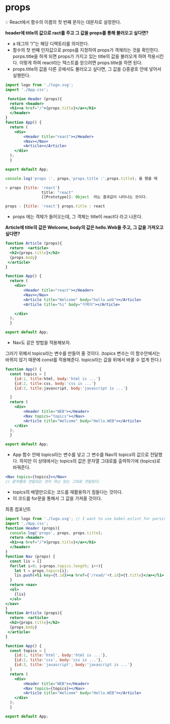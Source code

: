 # props

<aside>
💡 React에서 함수의 이름의 첫 번쨰 문자는 대문자로 설정한다.

</aside>

**header에 title의 값으로 ract를 주고 그 값을 props를 통해 불러오고 싶다면?** 

- a 태그의 “/”는 해당 디렉토리를 의미한다.
- 함수의 첫 번째 인자값으로 props를 지정하여 props가 객체라는 것을 확인한다.
porps.title을 하게 되면 props가 가지고 있는 title의 값을 불러오게 하여 적용시킨다. 
이렇게 하여 react라는 텍스트를 얻으려면 props.title을 하면 된다.
- props.title의 값을 다른 곳에서도 불러오고 싶다면, 그 값을 {}중괄호 안에 넣어서 실행한다.

```jsx
import logo from './logo.svg'; 
import './App.css';

 function Header (props){
  return <header>  
  <h1><a href="/">{props.title}</a></h1>
  </header>
}
function App() {
  return (
    <div>
        <Header title="react"></Header>
        <Nav></Nav>
        <Article></Article>
    </div>
  );
  }

export default App;
```

```jsx
console.log('props :', props,'props.title :',props.title); 을 했을 때 

> props {title: 'react'}
				title: "react"
				[[Prototype]]: Object  라는 결과값이 나타나는 것이다. 

props : {title: 'react'} props.title : react

```

- props 에는 객체가 들어오는데, 그 객체는 title이 react다 라고 나온다.

**Article에 title의 값은 Welcome, body의 값은 hello.Web을 주고, 그 값을 가져오고 싶다면?**

```jsx
function Article (props){
  return  <article>
  <h2>{props.title}</h2>
  {props.body}
 </article>
}

function App() {
  return (
    <div>
        <Header title="react"></Header>
        <Nav></Nav>
        <Article title="Welcome" body="hello.web"></Article>
        <Article title="hi" body="거북이"></Article>

    </div>
  );
  }

export default App;
```

- Nav도 같은 방법을 적용해보자.

그러기 위해서 topics라는 변수를 만들어 줄 것이다. (topics 변수는 이 함수안에서는 바뀌지 않기 때문에 const를 적용해준다. topics라는 값을 뒤에서 바꿀 수 없게 한다.) 

```jsx
function App() {
  const topics = [
    {id:1, title:html, body:'html is ...'}
    {id:2, title:css, body:'css is ...'}
    {id:3, title:javascript, body:'javascript is ...'}

  ]
  return (
    <div>
        <Header title="WEB"></Header>
        <Nav topics="topics"></Nav>
        <Article title="Welcome" body="Hello.WEB"></Article>
    </div>
  );
  }

export default App;
```

- App 함수 안에 topics라는 변수를 넣고 그 변수를 Nav의 topics의 값으로 전달했다. 하지만 이 상태에서는 topics의 값은 문자열 그대로를 출력하기에 {topics}로 바꿔준다.

```jsx
<Nav topics={topics}></Nav>
// 문자열로 전달되는 것이 아닌 있는 그대로 전달된다. 
```

- topics의 배열만으로는 코드를 재활용하기 힘들다는 것이다.
- 이 코드를 for문을 통해서 그 값을 가져올 것이다.

최종 컴포넌트

```jsx
import logo from './logo.svg'; // I want to use babel-eslint for parsing!
import './App.css';
function Header (props){
  console.log('props', props, props.title);
  return <header>  
  <h1><a href="/">{props.title}</a></h1>
  </header>
}
function Nav (props) {
  const lis = []
  for(let i=0; i<props.topics.length; i++){
    let t = props.topics[i];
    lis.push(<li key={t.id}><a href={'/read/'+t.id}>{t.title}</a></li>)
  }
  return <nav>
  <ol>
    {lis}
  </ol>
</nav>
}
function Article (props){
  return  <article>
  <h2>{props.title}</h2>
  {props.body}
 </article>
}

function App() {
  const topics = [
    {id:1, title:'html', body:'html is ...'},
    {id:2, title:'css', body:'css is ...'},
    {id:3, title:'javascript', body:'javascript is ...'}
  ]
  return (
    <div>
        <Header title="WEB"></Header>
        <Nav topics={topics}></Nav>
        <Article title="Welcome" body="Hello.WEB"></Article>
    </div>
  );
  }

export default App;
```